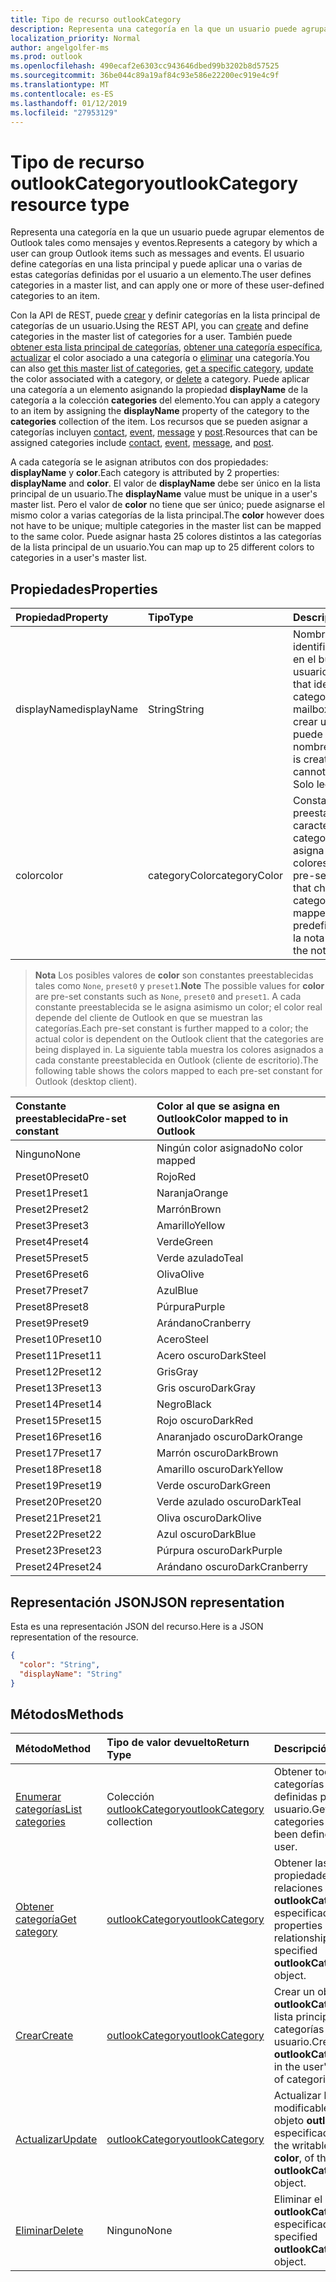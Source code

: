 ```yaml
---
title: Tipo de recurso outlookCategory
description: Representa una categoría en la que un usuario puede agrupar elementos de Outlook tales como mensajes y eventos. El usuario define las categorías en una lista maestra y puede aplicar uno o varios de estos definidos por el usuario
localization_priority: Normal
author: angelgolfer-ms
ms.prod: outlook
ms.openlocfilehash: 490ecaf2e6303cc943646dbed99b3202b8d57525
ms.sourcegitcommit: 36be044c89a19af84c93e586e22200ec919e4c9f
ms.translationtype: MT
ms.contentlocale: es-ES
ms.lasthandoff: 01/12/2019
ms.locfileid: "27953129"
---
```

# <a name="outlookcategory-resource-type"></a><span data-ttu-id="234f1-104">Tipo de recurso outlookCategory</span><span class="sxs-lookup"><span data-stu-id="234f1-104">outlookCategory resource type</span></span>


<span data-ttu-id="234f1-105">Representa una categoría en la que un usuario puede agrupar elementos de Outlook tales como mensajes y eventos.</span><span class="sxs-lookup"><span data-stu-id="234f1-105">Represents a category by which a user can group Outlook items such as messages and events.</span></span> <span data-ttu-id="234f1-106">El usuario define categorías en una lista principal y puede aplicar una o varias de estas categorías definidas por el usuario a un elemento.</span><span class="sxs-lookup"><span data-stu-id="234f1-106">The user defines categories in a master list, and can apply one or more of these user-defined categories to an item.</span></span> 

<span data-ttu-id="234f1-107">Con la API de REST, puede [crear](../api/outlookuser-post-mastercategories.md) y definir categorías en la lista principal de categorías de un usuario.</span><span class="sxs-lookup"><span data-stu-id="234f1-107">Using the REST API, you can [create](../api/outlookuser-post-mastercategories.md) and define categories in the master list of categories for a user.</span></span> <span data-ttu-id="234f1-108">También puede [obtener esta lista principal de categorías](../api/outlookuser-list-mastercategories.md), [obtener una categoría específica](../api/outlookcategory-get.md), [actualizar](../api/outlookcategory-update.md) el color asociado a una categoría o [eliminar](../api/outlookcategory-delete.md) una categoría.</span><span class="sxs-lookup"><span data-stu-id="234f1-108">You can also [get this master list of categories](../api/outlookuser-list-mastercategories.md), [get a specific category](../api/outlookcategory-get.md), [update](../api/outlookcategory-update.md) the color associated with a category, or [delete](../api/outlookcategory-delete.md) a category.</span></span> <span data-ttu-id="234f1-109">Puede aplicar una categoría a un elemento asignando la propiedad **displayName** de la categoría a la colección **categories** del elemento.</span><span class="sxs-lookup"><span data-stu-id="234f1-109">You can apply a category to an item by assigning the **displayName** property of the category to the **categories** collection of the item.</span></span>
<span data-ttu-id="234f1-110">Los recursos que se pueden asignar a categorías incluyen [contact](contact.md), [event](event.md), [message](message.md) y [post](post.md).</span><span class="sxs-lookup"><span data-stu-id="234f1-110">Resources that can be assigned categories include [contact](contact.md), [event](event.md), [message](message.md), and [post](post.md).</span></span>   

<span data-ttu-id="234f1-111">A cada categoría se le asignan atributos con dos propiedades: **displayName** y **color**.</span><span class="sxs-lookup"><span data-stu-id="234f1-111">Each category is attributed by 2 properties: **displayName** and **color**.</span></span> <span data-ttu-id="234f1-112">El valor de **displayName** debe ser único en la lista principal de un usuario.</span><span class="sxs-lookup"><span data-stu-id="234f1-112">The **displayName** value must be unique in a user's master list.</span></span> <span data-ttu-id="234f1-113">Pero el valor de **color** no tiene que ser único; puede asignarse el mismo color a varias categorías de la lista principal.</span><span class="sxs-lookup"><span data-stu-id="234f1-113">The **color** however does not have to be unique; multiple categories in the master list can be mapped to the same color.</span></span> <span data-ttu-id="234f1-114">Puede asignar hasta 25 colores distintos a las categorías de la lista principal de un usuario.</span><span class="sxs-lookup"><span data-stu-id="234f1-114">You can map up to 25 different colors to categories in a user's master list.</span></span>

## <a name="properties"></a><span data-ttu-id="234f1-115">Propiedades</span><span class="sxs-lookup"><span data-stu-id="234f1-115">Properties</span></span>
| <span data-ttu-id="234f1-116">Propiedad</span><span class="sxs-lookup"><span data-stu-id="234f1-116">Property</span></span>     | <span data-ttu-id="234f1-117">Tipo</span><span class="sxs-lookup"><span data-stu-id="234f1-117">Type</span></span>   |<span data-ttu-id="234f1-118">Descripción</span><span class="sxs-lookup"><span data-stu-id="234f1-118">Description</span></span>|
|:---------------|:--------|:----------|
|<span data-ttu-id="234f1-119">displayName</span><span class="sxs-lookup"><span data-stu-id="234f1-119">displayName</span></span>|<span data-ttu-id="234f1-120">String</span><span class="sxs-lookup"><span data-stu-id="234f1-120">String</span></span>|<span data-ttu-id="234f1-121">Nombre único que identifica una categoría en el buzón del usuario.</span><span class="sxs-lookup"><span data-stu-id="234f1-121">A unique name that identifies a category in the user's mailbox.</span></span> <span data-ttu-id="234f1-122">Después de crear una categoría, no puede cambiarse el nombre.</span><span class="sxs-lookup"><span data-stu-id="234f1-122">After a category is created, the name cannot be changed.</span></span> <span data-ttu-id="234f1-123">Solo lectura.</span><span class="sxs-lookup"><span data-stu-id="234f1-123">Read-only.</span></span>|
|<span data-ttu-id="234f1-124">color</span><span class="sxs-lookup"><span data-stu-id="234f1-124">color</span></span>|<span data-ttu-id="234f1-125">categoryColor</span><span class="sxs-lookup"><span data-stu-id="234f1-125">categoryColor</span></span>|<span data-ttu-id="234f1-126">Constante de color preestablecida que caracteriza a una categoría y a la que se asigna uno de los 25 colores predefinidos.</span><span class="sxs-lookup"><span data-stu-id="234f1-126">A pre-set color constant that characterizes a category, and that is mapped to one of 25 predefined colors.</span></span> <span data-ttu-id="234f1-127">Vea la nota siguiente.</span><span class="sxs-lookup"><span data-stu-id="234f1-127">See the note below.</span></span> |

> <span data-ttu-id="234f1-128">**Nota** Los posibles valores de **color** son constantes preestablecidas tales como `None`, `preset0` y `preset1`.</span><span class="sxs-lookup"><span data-stu-id="234f1-128">**Note** The possible values for **color** are pre-set constants such as `None`, `preset0` and `preset1`.</span></span> <span data-ttu-id="234f1-129">A cada constante preestablecida se le asigna asimismo un color; el color real depende del cliente de Outlook en que se muestran las categorías.</span><span class="sxs-lookup"><span data-stu-id="234f1-129">Each pre-set constant is further mapped to a color; the actual color is dependent on the Outlook client that the categories are being displayed in.</span></span> <span data-ttu-id="234f1-130">La siguiente tabla muestra los colores asignados a cada constante preestablecida en Outlook (cliente de escritorio).</span><span class="sxs-lookup"><span data-stu-id="234f1-130">The following table shows the colors mapped to each pre-set constant for Outlook (desktop client).</span></span> 

| <span data-ttu-id="234f1-131">Constante preestablecida</span><span class="sxs-lookup"><span data-stu-id="234f1-131">Pre-set constant</span></span>  | <span data-ttu-id="234f1-132">Color al que se asigna en Outlook</span><span class="sxs-lookup"><span data-stu-id="234f1-132">Color mapped to in Outlook</span></span> |
|:---------------|:--------|
| <span data-ttu-id="234f1-133">Ninguno</span><span class="sxs-lookup"><span data-stu-id="234f1-133">None</span></span> | <span data-ttu-id="234f1-134">Ningún color asignado</span><span class="sxs-lookup"><span data-stu-id="234f1-134">No color mapped</span></span> |
| <span data-ttu-id="234f1-135">Preset0</span><span class="sxs-lookup"><span data-stu-id="234f1-135">Preset0</span></span> | <span data-ttu-id="234f1-136">Rojo</span><span class="sxs-lookup"><span data-stu-id="234f1-136">Red</span></span> |
| <span data-ttu-id="234f1-137">Preset1</span><span class="sxs-lookup"><span data-stu-id="234f1-137">Preset1</span></span> | <span data-ttu-id="234f1-138">Naranja</span><span class="sxs-lookup"><span data-stu-id="234f1-138">Orange</span></span> |
| <span data-ttu-id="234f1-139">Preset2</span><span class="sxs-lookup"><span data-stu-id="234f1-139">Preset2</span></span> | <span data-ttu-id="234f1-140">Marrón</span><span class="sxs-lookup"><span data-stu-id="234f1-140">Brown</span></span> |
| <span data-ttu-id="234f1-141">Preset3</span><span class="sxs-lookup"><span data-stu-id="234f1-141">Preset3</span></span> | <span data-ttu-id="234f1-142">Amarillo</span><span class="sxs-lookup"><span data-stu-id="234f1-142">Yellow</span></span> |
| <span data-ttu-id="234f1-143">Preset4</span><span class="sxs-lookup"><span data-stu-id="234f1-143">Preset4</span></span> | <span data-ttu-id="234f1-144">Verde</span><span class="sxs-lookup"><span data-stu-id="234f1-144">Green</span></span> |
| <span data-ttu-id="234f1-145">Preset5</span><span class="sxs-lookup"><span data-stu-id="234f1-145">Preset5</span></span> | <span data-ttu-id="234f1-146">Verde azulado</span><span class="sxs-lookup"><span data-stu-id="234f1-146">Teal</span></span> |
| <span data-ttu-id="234f1-147">Preset6</span><span class="sxs-lookup"><span data-stu-id="234f1-147">Preset6</span></span> | <span data-ttu-id="234f1-148">Oliva</span><span class="sxs-lookup"><span data-stu-id="234f1-148">Olive</span></span> |
| <span data-ttu-id="234f1-149">Preset7</span><span class="sxs-lookup"><span data-stu-id="234f1-149">Preset7</span></span> | <span data-ttu-id="234f1-150">Azul</span><span class="sxs-lookup"><span data-stu-id="234f1-150">Blue</span></span> |
| <span data-ttu-id="234f1-151">Preset8</span><span class="sxs-lookup"><span data-stu-id="234f1-151">Preset8</span></span> | <span data-ttu-id="234f1-152">Púrpura</span><span class="sxs-lookup"><span data-stu-id="234f1-152">Purple</span></span> |
| <span data-ttu-id="234f1-153">Preset9</span><span class="sxs-lookup"><span data-stu-id="234f1-153">Preset9</span></span> | <span data-ttu-id="234f1-154">Arándano</span><span class="sxs-lookup"><span data-stu-id="234f1-154">Cranberry</span></span> |
| <span data-ttu-id="234f1-155">Preset10</span><span class="sxs-lookup"><span data-stu-id="234f1-155">Preset10</span></span> | <span data-ttu-id="234f1-156">Acero</span><span class="sxs-lookup"><span data-stu-id="234f1-156">Steel</span></span> |
| <span data-ttu-id="234f1-157">Preset11</span><span class="sxs-lookup"><span data-stu-id="234f1-157">Preset11</span></span> | <span data-ttu-id="234f1-158">Acero oscuro</span><span class="sxs-lookup"><span data-stu-id="234f1-158">DarkSteel</span></span> |
| <span data-ttu-id="234f1-159">Preset12</span><span class="sxs-lookup"><span data-stu-id="234f1-159">Preset12</span></span> | <span data-ttu-id="234f1-160">Gris</span><span class="sxs-lookup"><span data-stu-id="234f1-160">Gray</span></span> |
| <span data-ttu-id="234f1-161">Preset13</span><span class="sxs-lookup"><span data-stu-id="234f1-161">Preset13</span></span> | <span data-ttu-id="234f1-162">Gris oscuro</span><span class="sxs-lookup"><span data-stu-id="234f1-162">DarkGray</span></span> |
| <span data-ttu-id="234f1-163">Preset14</span><span class="sxs-lookup"><span data-stu-id="234f1-163">Preset14</span></span> | <span data-ttu-id="234f1-164">Negro</span><span class="sxs-lookup"><span data-stu-id="234f1-164">Black</span></span> |
| <span data-ttu-id="234f1-165">Preset15</span><span class="sxs-lookup"><span data-stu-id="234f1-165">Preset15</span></span> | <span data-ttu-id="234f1-166">Rojo oscuro</span><span class="sxs-lookup"><span data-stu-id="234f1-166">DarkRed</span></span> |
| <span data-ttu-id="234f1-167">Preset16</span><span class="sxs-lookup"><span data-stu-id="234f1-167">Preset16</span></span> | <span data-ttu-id="234f1-168">Anaranjado oscuro</span><span class="sxs-lookup"><span data-stu-id="234f1-168">DarkOrange</span></span> |
| <span data-ttu-id="234f1-169">Preset17</span><span class="sxs-lookup"><span data-stu-id="234f1-169">Preset17</span></span> | <span data-ttu-id="234f1-170">Marrón oscuro</span><span class="sxs-lookup"><span data-stu-id="234f1-170">DarkBrown</span></span> |
| <span data-ttu-id="234f1-171">Preset18</span><span class="sxs-lookup"><span data-stu-id="234f1-171">Preset18</span></span> | <span data-ttu-id="234f1-172">Amarillo oscuro</span><span class="sxs-lookup"><span data-stu-id="234f1-172">DarkYellow</span></span> |
| <span data-ttu-id="234f1-173">Preset19</span><span class="sxs-lookup"><span data-stu-id="234f1-173">Preset19</span></span> | <span data-ttu-id="234f1-174">Verde oscuro</span><span class="sxs-lookup"><span data-stu-id="234f1-174">DarkGreen</span></span> |
| <span data-ttu-id="234f1-175">Preset20</span><span class="sxs-lookup"><span data-stu-id="234f1-175">Preset20</span></span> | <span data-ttu-id="234f1-176">Verde azulado oscuro</span><span class="sxs-lookup"><span data-stu-id="234f1-176">DarkTeal</span></span> |
| <span data-ttu-id="234f1-177">Preset21</span><span class="sxs-lookup"><span data-stu-id="234f1-177">Preset21</span></span> | <span data-ttu-id="234f1-178">Oliva oscuro</span><span class="sxs-lookup"><span data-stu-id="234f1-178">DarkOlive</span></span> |
| <span data-ttu-id="234f1-179">Preset22</span><span class="sxs-lookup"><span data-stu-id="234f1-179">Preset22</span></span> | <span data-ttu-id="234f1-180">Azul oscuro</span><span class="sxs-lookup"><span data-stu-id="234f1-180">DarkBlue</span></span> |
| <span data-ttu-id="234f1-181">Preset23</span><span class="sxs-lookup"><span data-stu-id="234f1-181">Preset23</span></span> | <span data-ttu-id="234f1-182">Púrpura oscuro</span><span class="sxs-lookup"><span data-stu-id="234f1-182">DarkPurple</span></span> |
| <span data-ttu-id="234f1-183">Preset24</span><span class="sxs-lookup"><span data-stu-id="234f1-183">Preset24</span></span> | <span data-ttu-id="234f1-184">Arándano oscuro</span><span class="sxs-lookup"><span data-stu-id="234f1-184">DarkCranberry</span></span> |

## <a name="json-representation"></a><span data-ttu-id="234f1-185">Representación JSON</span><span class="sxs-lookup"><span data-stu-id="234f1-185">JSON representation</span></span>
<span data-ttu-id="234f1-186">Esta es una representación JSON del recurso.</span><span class="sxs-lookup"><span data-stu-id="234f1-186">Here is a JSON representation of the resource.</span></span>

<!-- {
  "blockType": "resource",
  "optionalProperties": [

  ],
  "baseType": "microsoft.graph.entity",
  "@odata.type": "microsoft.graph.outlookCategory"
}-->

```json
{
  "color": "String",
  "displayName": "String"
}

```

## <a name="methods"></a><span data-ttu-id="234f1-187">Métodos</span><span class="sxs-lookup"><span data-stu-id="234f1-187">Methods</span></span>
| <span data-ttu-id="234f1-188">Método</span><span class="sxs-lookup"><span data-stu-id="234f1-188">Method</span></span>           | <span data-ttu-id="234f1-189">Tipo de valor devuelto</span><span class="sxs-lookup"><span data-stu-id="234f1-189">Return Type</span></span>    |<span data-ttu-id="234f1-190">Descripción</span><span class="sxs-lookup"><span data-stu-id="234f1-190">Description</span></span>|
|:---------------|:--------|:----------|
|[<span data-ttu-id="234f1-191">Enumerar categorías</span><span class="sxs-lookup"><span data-stu-id="234f1-191">List categories</span></span>](../api/outlookuser-list-mastercategories.md) | <span data-ttu-id="234f1-192">Colección [outlookCategory](../resources/outlookcategory.md)</span><span class="sxs-lookup"><span data-stu-id="234f1-192">[outlookCategory](../resources/outlookcategory.md) collection</span></span> |<span data-ttu-id="234f1-193">Obtener todas las categorías que han sido definidas por el usuario.</span><span class="sxs-lookup"><span data-stu-id="234f1-193">Get all the categories that have been defined for the user.</span></span>|
|[<span data-ttu-id="234f1-194">Obtener categoría</span><span class="sxs-lookup"><span data-stu-id="234f1-194">Get category</span></span>](../api/outlookcategory-get.md) | [<span data-ttu-id="234f1-195">outlookCategory</span><span class="sxs-lookup"><span data-stu-id="234f1-195">outlookCategory</span></span>](../resources/outlookcategory.md) |<span data-ttu-id="234f1-196">Obtener las propiedades y relaciones del objeto **outlookCategory** especificado.</span><span class="sxs-lookup"><span data-stu-id="234f1-196">Get the properties and relationships of the specified **outlookCategory** object.</span></span>|
|[<span data-ttu-id="234f1-197">Crear</span><span class="sxs-lookup"><span data-stu-id="234f1-197">Create</span></span>](../api/outlookuser-post-mastercategories.md) | [<span data-ttu-id="234f1-198">outlookCategory</span><span class="sxs-lookup"><span data-stu-id="234f1-198">outlookCategory</span></span>](../resources/outlookcategory.md) |<span data-ttu-id="234f1-199">Crear un objeto **outlookCategory** en la lista principal de categorías del usuario.</span><span class="sxs-lookup"><span data-stu-id="234f1-199">Create an **outlookCategory** object in the user's master list of categories.</span></span>|
|[<span data-ttu-id="234f1-200">Actualizar</span><span class="sxs-lookup"><span data-stu-id="234f1-200">Update</span></span>](../api/outlookcategory-update.md) | [<span data-ttu-id="234f1-201">outlookCategory</span><span class="sxs-lookup"><span data-stu-id="234f1-201">outlookCategory</span></span>](../resources/outlookcategory.md) |<span data-ttu-id="234f1-202">Actualizar la propiedad modificable **color** del objeto **outlookCategory** especificado.</span><span class="sxs-lookup"><span data-stu-id="234f1-202">Update the writable property, **color**, of the specified **outlookCategory** object.</span></span> |
|[<span data-ttu-id="234f1-203">Eliminar</span><span class="sxs-lookup"><span data-stu-id="234f1-203">Delete</span></span>](../api/outlookcategory-delete.md) | <span data-ttu-id="234f1-204">Ninguno</span><span class="sxs-lookup"><span data-stu-id="234f1-204">None</span></span> |<span data-ttu-id="234f1-205">Eliminar el objeto **outlookCategory** especificado.</span><span class="sxs-lookup"><span data-stu-id="234f1-205">Delete the specified **outlookCategory** object.</span></span> |


<!-- uuid: 8fcb5dbc-d5aa-4681-8e31-b001d5168d79
2015-10-25 14:57:30 UTC -->
<!-- {
  "type": "#page.annotation",
  "description": "outlookCategory resource",
  "keywords": "",
  "section": "documentation",
  "suppressions": [
      "Warning: /api-reference/v1.0/resources/outlookcategory.md:
      Failed to parse any rows out of table with headers: |Pre-set constant|Color mapped to in Outlook|"
  ],
  "tocPath": ""
}-->
 
